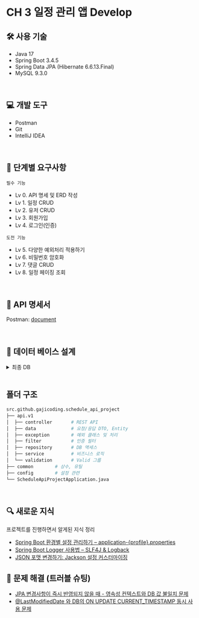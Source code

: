 # CH 3 일정 관리 앱 Develop

## 🛠 사용 기술
- Java 17
- Spring Boot 3.4.5
- Spring Data JPA (Hibernate 6.6.13.Final)
- MySQL 9.3.0
<br>

## 💻 개발 도구
- Postman
- Git
- IntelliJ IDEA
<br>

## 📝 단계별 요구사항
`필수 기능`
- Lv 0. API 명세 및 ERD 작성
- Lv 1. 일정 CRUD
- Lv 2. 유저 CRUD
- Lv 3. 회원가입
- Lv 4. 로그인(인증)

`도전 기능`
- Lv 5. 다양한 예외처리 적용하기
- Lv 6. 비밀번호 암호화
- Lv 7. 댓글 CRUD
- Lv 8. 일정 페이징 조회
<br>

## 📜 API 명세서
Postman: [document](https://documenter.getpostman.com/view/44635744/2sB2qaigm8)

<br>

## 🧮 데이터 베이스 설계
<details>
<summary>최종 DB</summary>

- 개념적 설계:
  - ![er](./images/er.png)
- 논리적 설계(ERD):
  - ![erd](./images/erd.png)
- 물리적 설계(SQL):
  - [schdule.sql](./schdule.sql)
  - ![erdE](./images/erdE.png)
</details>
<br>

## 폴더 구조
```bash
src.github.gajicoding.schedule_api_project
├── api.v1
│  ├── controller       # REST API
│  ├── data             # 요청/응답 DTO, Entity
│  ├── exception        # 예외 클래스 및 처리
│  ├── filter           # 인증 필터
│  ├── repository       # DB 액세스
│  ├── service          # 비즈니스 로직
│  └── validation       # Valid 그룹
├── common        # 상수, 유틸
├── config        # 설정 관련
└── ScheduleApiProjectApplication.java
```
<br>

## 🔍 새로운 지식
프로젝트를 진행하면서 알게된 지식 정리
- [Spring Boot 환경별 설정 관리하기 – application-{profile}.properties](https://gajicoding.tistory.com/350)
- [Spring Boot Logger 사용법 – SLF4J & Logback](https://gajicoding.tistory.com/351)
- [JSON 포맷 변경하기: Jackson 설정 커스터마이징](https://gajicoding.tistory.com/354)

## 🧰 문제 해결 (트러블 슈팅)
- [JPA 변경사항이 즉시 반영되지 않을 때 - 영속성 컨텍스트와 DB 값 불일치 문제](https://gajicoding.tistory.com/352)
- [@LastModifiedDate 와 DB의 ON UPDATE CURRENT_TIMESTAMP 동시 사용 문제](https://gajicoding.tistory.com/353)